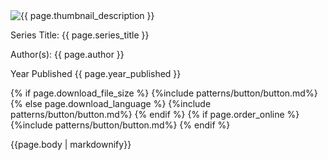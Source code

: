 <div class="resource-group">
    <div class="publication-info grid-row grid-gap-lg">
      <div class="desktop:grid-col-4"> <img src="{{ page.thumbnail_url }}" alt="{{ page.thumbnail_description }}" /></div>
      <div class="resources-body desktop:grid-col-8">
          <p style="margin-bottom: 0.5rem;"><span class="pub-details">Series Title:</span> {{ page.series_title }}</p>
          <p><span class="pub-details">Author(s):</span> {{ page.author }}</p>
          <p><span class="pub-details">Year Published</span> {{ page.year_published }}</p>
          {% if page.download_file_size %}
            <span class="download">{%include patterns/button/button.md%}</span>
          {% else page.download_language %}
            <span class="download">{%include patterns/button/button.md%}</span>
          {% endif %}
          {% if page.order_online %}
            <span class="download">{%include patterns/button/button.md%}</span>
          {% endif %}
      </div>
    </div>
    <div class="body-content">
      <p>{{page.body | markdownify}}</p>
    </div>
</div>